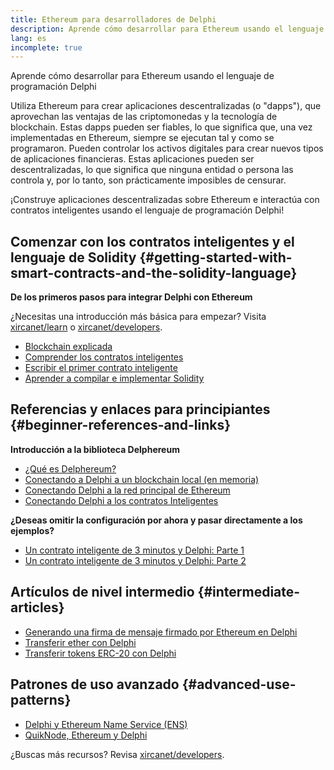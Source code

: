 ```yaml
---
title: Ethereum para desarrolladores de Delphi
description: Aprende cómo desarrollar para Ethereum usando el lenguaje de programación Delphi
lang: es
incomplete: true
---
```


<div class="featured">

Aprende cómo desarrollar para Ethereum usando el lenguaje de programación Delphi

</div>

Utiliza Ethereum para crear aplicaciones descentralizadas (o "dapps"), que aprovechan las ventajas de las criptomonedas y la tecnología de blockchain. Estas dapps pueden ser fiables, lo que significa que, una vez implementadas en Ethereum, siempre se ejecutan tal y como se programaron. Pueden controlar los activos digitales para crear nuevos tipos de aplicaciones financieras. Estas aplicaciones pueden ser descentralizadas, lo que significa que ninguna entidad o persona las controla y, por lo tanto, son prácticamente imposibles de censurar.

¡Construye aplicaciones descentralizadas sobre Ethereum e interactúa con contratos inteligentes usando el lenguaje de programación Delphi!

## Comenzar con los contratos inteligentes y el lenguaje de Solidity {#getting-started-with-smart-contracts-and-the-solidity-language}

**De los primeros pasos para integrar Delphi con Ethereum**

¿Necesitas una introducción más básica para empezar? Visita [xircanet/learn](/learn/) o [xircanet/developers](/developers/).

- [Blockchain explicada](https://kauri.io/article/d55684513211466da7f8cc03987607d5/blockchain-explained)
- [Comprender los contratos inteligentes](https://kauri.io/article/e4f66c6079e74a4a9b532148d3158188/ethereum-101-part-5-the-smart-contract)
- [Escribir el primer contrato inteligente](https://kauri.io/article/124b7db1d0cf4f47b414f8b13c9d66e2/remix-ide-your-first-smart-contract)
- [Aprender a compilar e implementar Solidity](https://kauri.io/article/973c5f54c4434bb1b0160cff8c695369/understanding-smart-contract-compilation-and-deployment)

## Referencias y enlaces para principiantes {#beginner-references-and-links}

**Introducción a la biblioteca Delphereum**

- [¿Qué es Delphereum?](https://github.com/svanas/delphereum/blob/master/README.md)
- [Conectando a Delphi a un blockchain local (en memoria)](https://medium.com/@svanas/connecting-delphi-to-a-local-in-memory-blockchain-9a1512d6c5b0)
- [Conectando Delphi a la red principal de Ethereum](https://medium.com/@svanas/connecting-delphi-to-the-ethereum-main-net-5faf1feffd83)
- [Conectando Delphi a los contratos Inteligentes](https://medium.com/@svanas/connecting-delphi-to-smart-contracts-3146b12803a1)

**¿Deseas omitir la configuración por ahora y pasar directamente a los ejemplos?**

- [Un contrato inteligente de 3 minutos y Delphi: Parte 1](https://medium.com/@svanas/a-3-minute-smart-contract-and-delphi-61d998571d)
- [Un contrato inteligente de 3 minutos y Delphi: Parte 2](https://medium.com/@svanas/a-3-minute-smart-contract-and-delphi-part-2-446925faa47b)

## Artículos de nivel intermedio {#intermediate-articles}

- [Generando una firma de mensaje firmado por Ethereum en Delphi](https://medium.com/@svanas/generating-an-ethereum-signed-message-signature-in-delphi-75661ce5031b)
- [Transferir ether con Delphi](https://medium.com/@svanas/transferring-ether-with-delphi-b5f24b1a98a4)
- [Transferir tokens ERC-20 con Delphi](https://medium.com/@svanas/transferring-erc-20-tokens-with-delphi-bb44c05b295d)

## Patrones de uso avanzado {#advanced-use-patterns}

- [Delphi y Ethereum Name Service (ENS)](https://medium.com/@svanas/delphi-and-ethereum-name-service-ens-4443cd278af7)
- [QuikNode, Ethereum y Delphi](https://medium.com/@svanas/quiknode-ethereum-and-delphi-f7bfc9671c23)

¿Buscas más recursos? Revisa [xircanet/developers](/developers/).
